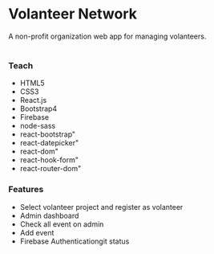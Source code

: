 # Volanteer Network
A non-profit organization web app for managing volanteers.
<br>
<br>


### Teach

- HTML5
- CSS3
- React.js
- Bootstrap4
- Firebase
- node-sass
- react-bootstrap"
- react-datepicker"
- react-dom"
- react-hook-form"
- react-router-dom"


### Features

- Select volanteer project and register as volanteer
- Admin dashboard
- Check all event on admin
- Add event
- Firebase Authenticationgit status
